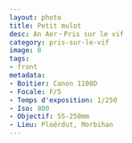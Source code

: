```yaml
---
layout: photo
title: Petit mulot
desc: An Aer・Pris sur le vif
category: pris-sur-le-vif
image: 8
tags:
- front
metadata:
- Boitier: Canon 1100D
- Focale: F/5
- Temps d'exposition: 1/250
- Iso: 800
- Objectif: 55-250mm
- Lieu: Ploërdut, Morbihan
---
```

